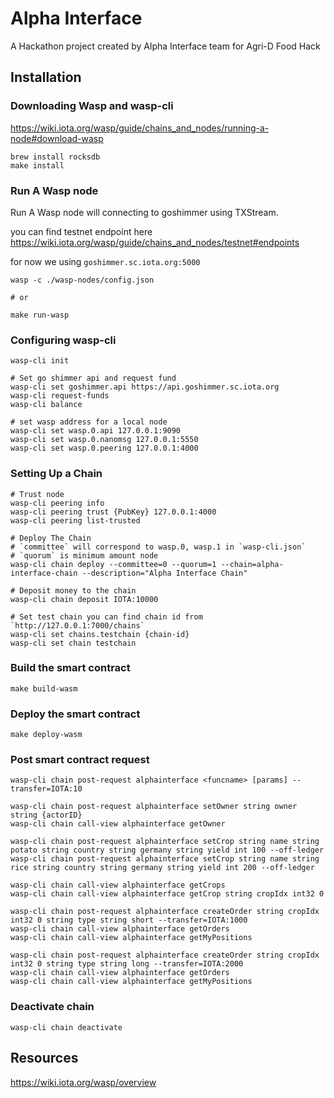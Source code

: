 # Alpha Interface

A Hackathon project created by Alpha Interface team for Agri-D Food Hack

## Installation

### Downloading Wasp and wasp-cli

<https://wiki.iota.org/wasp/guide/chains_and_nodes/running-a-node#download-wasp>

```SHELL
brew install rocksdb
make install
```

### Run A Wasp node

Run A Wasp node will connecting to goshimmer using TXStream.

you can find testnet endpoint here <https://wiki.iota.org/wasp/guide/chains_and_nodes/testnet#endpoints>

for now we using `goshimmer.sc.iota.org:5000`

```Shell
wasp -c ./wasp-nodes/config.json

# or

make run-wasp
```

### Configuring wasp-cli

```shell
wasp-cli init

# Set go shimmer api and request fund
wasp-cli set goshimmer.api https://api.goshimmer.sc.iota.org
wasp-cli request-funds
wasp-cli balance

# set wasp address for a local node
wasp-cli set wasp.0.api 127.0.0.1:9090
wasp-cli set wasp.0.nanomsg 127.0.0.1:5550
wasp-cli set wasp.0.peering 127.0.0.1:4000
```

### Setting Up a Chain

```Shell
# Trust node
wasp-cli peering info
wasp-cli peering trust {PubKey} 127.0.0.1:4000
wasp-cli peering list-trusted

# Deploy The Chain
# `committee` will correspond to wasp.0, wasp.1 in `wasp-cli.json`
# `quorum` is minimum amount node
wasp-cli chain deploy --committee=0 --quorum=1 --chain=alpha-interface-chain --description="Alpha Interface Chain"

# Deposit money to the chain
wasp-cli chain deposit IOTA:10000

# Set test chain you can find chain id from `http://127.0.0.1:7000/chains`
wasp-cli set chains.testchain {chain-id}
wasp-cli set chain testchain
```

### Build the smart contract

```shell
make build-wasm
```

### Deploy the smart contract

```Shell
make deploy-wasm
```

### Post smart contract request

```Shell
wasp-cli chain post-request alphainterface <funcname> [params] --transfer=IOTA:10

wasp-cli chain post-request alphainterface setOwner string owner string {actorID}
wasp-cli chain call-view alphainterface getOwner

wasp-cli chain post-request alphainterface setCrop string name string potato string country string germany string yield int 100 --off-ledger
wasp-cli chain post-request alphainterface setCrop string name string rice string country string germany string yield int 200 --off-ledger

wasp-cli chain call-view alphainterface getCrops
wasp-cli chain call-view alphainterface getCrop string cropIdx int32 0

wasp-cli chain post-request alphainterface createOrder string cropIdx int32 0 string type string short --transfer=IOTA:1000
wasp-cli chain call-view alphainterface getOrders
wasp-cli chain call-view alphainterface getMyPositions

wasp-cli chain post-request alphainterface createOrder string cropIdx int32 0 string type string long --transfer=IOTA:2000
wasp-cli chain call-view alphainterface getOrders
wasp-cli chain call-view alphainterface getMyPositions
```

### Deactivate chain

```SHELL
wasp-cli chain deactivate
```

## Resources

<https://wiki.iota.org/wasp/overview>
